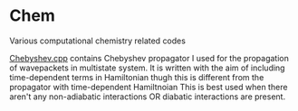 # Chem
Various computational chemistry related codes

<u>Chebyshev.cpp</u> contains Chebyshev propagator I used for the propagation of wavepackets in multistate system.
It is written with the aim of including time-dependent terms in Hamiltonian thugh this is different from the propagator with time-dependent Hamiltnoian
This is best used when there aren't any non-adiabatic interactions OR diabatic interactions are present.

